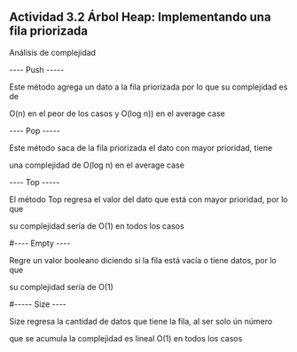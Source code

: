 ## Actividad 3.2 Árbol Heap: Implementando una fila priorizada

Análisis de complejidad

---- Push -----

Este método agrega un dato a la fila priorizada por lo que su complejidad es de

O(n) en el peor de los casos y O(log n)) en el average case

---- Pop -----

Este método saca de la fila priorizada el dato con mayor prioridad, tiene

una complejidad de O(log n) en el average case

---- Top -----

El método Top regresa el valor del dato que está con mayor prioridad, por lo que

su complejidad sería de O(1) en todos los casos

#---- Empty ----

Regre un valor booleano diciendo si la fila está vacía o tiene datos, por lo que

su complejidad sería de O(1)

#----- Size ----

Size regresa la cantidad de datos que tiene la fila, al ser solo ún número

que se acumula la complejidad es lineal O(1) en todos los casos
